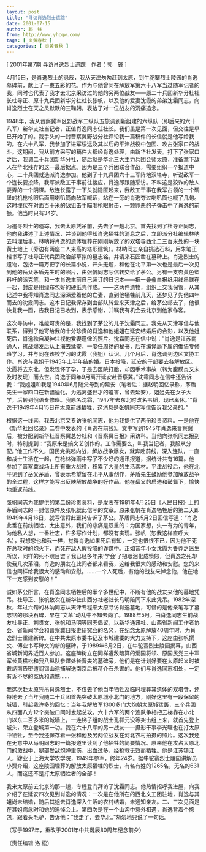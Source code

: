 ```yaml
---
layout: post
title: "寻访肖逸烈士遗踪"
date: 2001-07-15
author: 郭　锋
from: http://www.yhcqw.com/
tags: [ 炎黄春秋 ]
categories: [ 炎黄春秋 ]
---
```



[ 2001年第7期 寻访肖逸烈士遗踪　作者：郭　锋 ]


4月15日，是肖逸烈士的忌辰，我从天津匆匆赶到太原，到牛驼寨烈士陵园的肖逸墓碑前，献上了一束五彩的花。作为与他曾同在解放军第六十八军当过随军记者的我，同时也代表了我才去北京采访过的他的另两位战友——原二十兵团新华分社社长杜导正、原十九兵团新华分社社长张帆，以及他的爱妻沈霞的弟弟沈霜同志，向肖逸烈士在天之灵默默的三鞠躬，表达了对一位战友的沉痛追念。


1948年，我从晋察冀军区野战军二纵队五旅调到新组建的六纵队（即后来的六十八军）新华支社当记者，正值肖逸同志任社长。我们虽是第一次见面，但交往是早已开始了的。我手头的一封晋察冀野战分社评论我一篇稿件的长信就是他写给我的。在六十八军，我参加了进军绥远及其以后的平津战役中包围、攻占张家口的战斗。这期间，我从前方采写的稿件大都经肖逸处理，由新华社发表。打下了张家口之后，我调二十兵团新华分社，随后就是华北三大主力兵团会师太原，准备拿下敌人在华北残存的这一最后据点。因为是三个兵团联合作战，需要组织一个报道中心，二十兵团就选派肖逸参加。他到了十九兵团六十三军阵地双塔寺，听说敌军一个连长要投降，我军派敌工干事前往接应，肖逸即跟随采访。不料这是狡诈的敌人耍弄的一个阴谋。敌连长露了一下头就隐匿起来，我敌工干事在我军占领的一个碉堡的机枪枪眼后面用喇叭筒向敌军喊话，站在一旁的肖逸夺过喇叭筒也喊了几句。这时埋伏在对面百十米的敌狙击手瞄准枪眼射击，一颗罪恶的子弹击中了肖逸的前额。他当时只有34岁。


为追寻烈士的遗踪，我去太原凭吊前，先去了一趟北京。首先找到了杜导正同志，他向我讲述了上述情况，并谈到他得知肖逸牺牲的消息之后，立即派分社编辑林呐去料理后事。林呐将肖逸的遗体埋葬在刚刚解放了的双塔寺西北二三百米处的一块黄土地上（旁边有两座二人来高的塔形建筑）。林呐同志亲自挑选石料，用朱笔正楷书写了杜导正代兵团政治部草拟的墓志铭，并请来石匠凿在墓碑上。肖逸烈士的遗物，包括一篇万把字的长篇小说，开头无题，和他在北平第一次也是最后一次见到他的岳父茅盾先生时的照片，由张帆同志写信转交给了茅公。另有一支杏黄色塑料杆的派克笔，和一本肖逸生前自己装订的日记本——把一叠叠白报纸用线串联在一起，封皮是用绿布包好的硬纸壳作成。——这两件遗物，组织上交我保管，从其记述中我得知肖逸同志深深爱着他的亡妻，直到他牺牲前几天，还梦见了先他四年而去的沈霞同志。这本日记我保存到由部队转业来天津之后，给茅公邮去了，他很快复我一函，告我日记已收到，表示感谢，并嘱我有机会去北京到他家作客。


这次寻访中，难能可贵的是，我找到了茅公的儿子沈霜同志。我先从天津写信与他联系，得到了他寄给我的十分珍贵的肖逸和他姐姐在延安结婚后的合影，以及他姐死后，肖逸独自凝神注视他爱妻遗像的照片。沈霜同志在信中说：“肖逸是江苏南通人，抗战爆发后从上海去延安，一度任周扬的秘书，后在编译局下属的俄语专修班学习，并与同在该校学习的沈霞（我姐）认识。几个月后，肖逸调到边区文协工作。肖逸与我姐于1945年上半年结的婚。日本投降，延安的干部要去各解放区。沈霞将去东北，但发现怀了孕，于是去医院打胎，却因手术事故（转为腹膜炎又未及时发现）而去世。肖逸于同年9月离开延安赴晋察冀。”沈霜同志在信中还告诉我：“我姐姐和我是1940年6月随父母到的延安（笔者注：据赵明回忆录称，茅盾先生一家四口在新疆迪化，为逃离盛世才的迫害，曾去延安），姐姐先在女子大学，后转到俄语专修班。我原名沈霜，1947年去东北时改名韦韬，现已离休。”“肖逸于1949年4月15日在太原前线牺牲，这消息是张帆同志写信告诉我父亲的。”


根据这一线索，我去北京又专访张帆同志，他为我提供了两份珍贵资料。一是他在《新华社回忆录》二卷中发表的《肖逸在前线》。文中写到1945年肖逸来晋察冀后，被分配到新华社晋察冀总分社和《晋察冀日报》采访科。当他向张帆同志报到时，特别提到：“我原来是搞文艺创作的。工作需要么，叫我当记者，我服从分配。”他工作不久，国民党挑起内战，解放战争爆发，就奔赴前线，深入连队，一直和战士生活在一起，在枪林弹雨中写了不少好的通讯报道，据统计共有16篇。他参加了晋察冀战场上所有重大战役，积累了大量的生活素材。平津战役后，他在北平见到了岳父茅盾，曾表示希望留在北平从事创作，茅盾先生鼓励他参加解放战争的全过程，这样才能写出反映解放战争的好作品。他在岳父的启迪和鼓舞下，愉快地重返前线。


张帆同志为我提供的第二份珍贵资料，是发表在1981年4月25日《人民日报》上的茅盾同志的一封信原件及张帆就此信写的文章。原来张帆在肖逸牺牲后的第二天即1949年4月16日，就写信将此噩耗告诉了茅公。茅盾同志5月2日回信写道：“肖逸此番在前线牺牲，太出意外，我们的悲痛是双重的：为国家想，失一有为的青年，为他私人想，一番壮志，许多写作计划，都没有实现。张帆（恕我这样直呼大名），我想您也和我一样，觉得肖逸如果死后有知，一定也恨恨不已，因为他不死在总攻时的炮火下，而死在敌人假投降的诈谋中。正如昔年小女沈霞为鲁莽之医生所误，同样的死不瞑目罢？我已经多年来‘学会’了把眼泪化成愤怒，但肖逸之死却使我几次落泪。肖逸的朋友在此间者都来看我，这给我很大的感动和安慰。您的来信也同样给我很大的感动和安慰。……一个人死后，有他的战友来悼念他，他在地下一定感到安慰的！”


诚如茅公所言，在肖逸同志牺牲后的半个多世纪中，不断有他的战友来他的墓地凭吊。杜导正、张帆数次在新华社山西分社老社长马明陪同下来此凭吊。1982年深秋，年过六旬的林呐同志从天津专程来太原寻访肖逸墓地，可惜的是他亲笔写了墓志铭的那块石碑，早在“文革”动乱中不知去向了。1988年5月，由肖逸同志生前战友杜导正、刘贯文、张帆和马明等同志倡议，以新华通讯社、山西省新闻工作者协会、省新闻学会和晋察冀日报史研究会的名义，在纪念太原解放40周年时，为肖逸烈士重建新碑。在中共太原市委书记及市城建委的大力支持下，这座由张帆撰文、傅业书写碑文的新的墓碑，于1989年6月2日，在牛驼寨烈士陵园揭幕，山西省城新闻界近百人参加。这座碑树立在同样遭敌暗算的爱国将领、原国民党三十军军长黄樵松和我八纵队参谋处长晋夫的墓碑旁，他们是在计划好要在太原起义时被戴炳南告密遭阎锡山逮捕解送南京后被蒋介石杀害的。他们与肖逸同志相处，一定有诉不尽的冤仇和遗憾……


我这次赴太原凭吊肖逸烈士，不仅去了他当年牺牲及临时埋葬其遗体的双塔寺，还特地去了当年我随二十兵团首先突破太原城小北门的地方，刚好这里有一段保留的城墙，引起我许多的回忆：当年我解放军1300多门大炮朝太原城猛轰，三个兵团从四面八方12个突破口同时发起总攻。六十六军的两个连队争相把云梯靠在小北门以东二百多米的城墙上，一连梯子组的战士孔祥元没等突击组上来，就首先登上城头，荣立登城第一功。我在六十八军的另一战友——摄影干事李光曜也在打太原中牺牲，至今我还保存着一张和他及另两位战友在河北农村拍摄的照片。这次我还在无意中从马明同志的一篇报道里读到了他牺牲的简要情况。原来他在攻占太原北门的激战中，腿部受敌炮弹重伤，出血过多，经抢救无效而牺牲。他是江苏镇江人，肄业于上海大学农学院，1949年参军，终年24岁。据牛驼寨烈士陵园讲解员小贾介绍，这座陵园埋葬的解放太原牺牲的烈士，有名有姓的1265名，无名的631人，而这还不是打太原牺牲者的全部！


我来太原前去北京的那一趟，专程登门拜访了沈霜同志。他热情招呼我进屋，向我介绍了在延安四次见到肖逸的情况：一次是在他所在的西北文工团驻地，肖逸与其姐尚未结婚，随后其姐去肖逸深入生活的农村结婚，未通知亲友。二、三次见面是在其姐病危时和她的追悼会上。第四次是在一个山沟中意外相遇，肖逸背着个挎包，跟着头毛驴，告诉他：“我走了，去华北。”匆匆地只说了一句话。

（写于1997年，重改于2001年中共诞辰80周年纪念前夕）

（责任编辑 洛 松）


